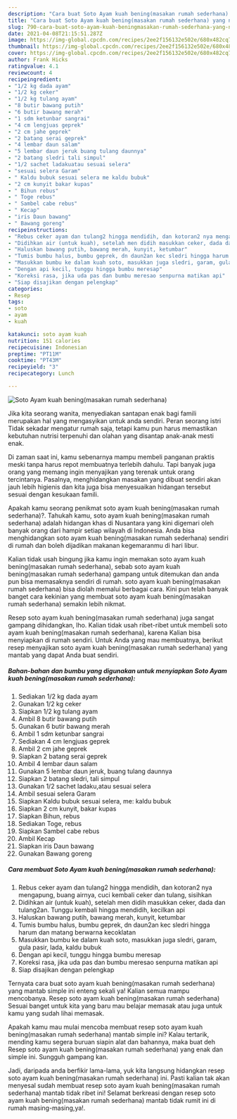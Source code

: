 ```yaml
---
description: "Cara buat Soto Ayam kuah bening(masakan rumah sederhana) yang nikmat dan Mudah Dibuat"
title: "Cara buat Soto Ayam kuah bening(masakan rumah sederhana) yang nikmat dan Mudah Dibuat"
slug: 790-cara-buat-soto-ayam-kuah-beningmasakan-rumah-sederhana-yang-nikmat-dan-mudah-dibuat
date: 2021-04-08T21:15:51.287Z
image: https://img-global.cpcdn.com/recipes/2ee2f156132e502e/680x482cq70/soto-ayam-kuah-beningmasakan-rumah-sederhana-foto-resep-utama.jpg
thumbnail: https://img-global.cpcdn.com/recipes/2ee2f156132e502e/680x482cq70/soto-ayam-kuah-beningmasakan-rumah-sederhana-foto-resep-utama.jpg
cover: https://img-global.cpcdn.com/recipes/2ee2f156132e502e/680x482cq70/soto-ayam-kuah-beningmasakan-rumah-sederhana-foto-resep-utama.jpg
author: Frank Hicks
ratingvalue: 4.1
reviewcount: 4
recipeingredient:
- "1/2 kg dada ayam"
- "1/2 kg ceker"
- "1/2 kg tulang ayam"
- "8 butir bawang putih"
- "6 butir bawang merah"
- "1 sdm ketunbar sangrai"
- "4 cm lengjuas geprek"
- "2 cm jahe geprek"
- "2 batang serai geprek"
- "4 lembar daun salam"
- "5 lembar daun jeruk buang tulang daunnya"
- "2 batang sledri tali simpul"
- "1/2 sachet ladakuatau sesuai selera"
- "sesuai selera Garam"
- " Kaldu bubuk sesuai selera me kaldu bubuk"
- "2 cm kunyit bakar kupas"
- " Bihun rebus"
- " Toge rebus"
- " Sambel cabe rebus"
- " Kecap"
- "iris Daun bawang"
- " Bawang goreng"
recipeinstructions:
- "Rebus ceker ayam dan tulang2 hingga mendidih, dan kotoran2 nya mengapung, buang airnya, cuci kembali ceker dan tulang, sisihkan"
- "Didihkan air (untuk kuah), setelah men didih masukkan ceker, dada dan tulang2an. Tunggu kembali hingga mendidih, kecilkan api"
- "Haluskan bawang putih, bawang merah, kunyit, ketumbar"
- "Tumis bumbu halus, bumbu geprek, dn daun2an kec sledri hingga harum dan matang berwarna kecoklatan"
- "Masukkan bumbu ke dalam kuah soto, masukkan juga sledri, garam, gula pasir, lada, kaldu bubuk"
- "Dengan api kecil, tunggu hingga bumbu meresap"
- "Koreksi rasa, jika uda pas dan bumbu meresao senpurna matikan api"
- "Siap disajikan dengan pelengkap"
categories:
- Resep
tags:
- soto
- ayam
- kuah

katakunci: soto ayam kuah 
nutrition: 151 calories
recipecuisine: Indonesian
preptime: "PT11M"
cooktime: "PT43M"
recipeyield: "3"
recipecategory: Lunch

---
```



![Soto Ayam kuah bening(masakan rumah sederhana)](https://img-global.cpcdn.com/recipes/2ee2f156132e502e/680x482cq70/soto-ayam-kuah-beningmasakan-rumah-sederhana-foto-resep-utama.jpg)

Jika kita seorang wanita, menyediakan santapan enak bagi famili merupakan hal yang mengasyikan untuk anda sendiri. Peran seorang istri Tidak sekadar mengatur rumah saja, tetapi kamu pun harus memastikan kebutuhan nutrisi terpenuhi dan olahan yang disantap anak-anak mesti enak.

Di zaman  saat ini, kamu sebenarnya mampu membeli panganan praktis meski tanpa harus repot membuatnya terlebih dahulu. Tapi banyak juga orang yang memang ingin menyajikan yang terenak untuk orang tercintanya. Pasalnya, menghidangkan masakan yang dibuat sendiri akan jauh lebih higienis dan kita juga bisa menyesuaikan hidangan tersebut sesuai dengan kesukaan famili. 



Apakah kamu seorang penikmat soto ayam kuah bening(masakan rumah sederhana)?. Tahukah kamu, soto ayam kuah bening(masakan rumah sederhana) adalah hidangan khas di Nusantara yang kini digemari oleh banyak orang dari hampir setiap wilayah di Indonesia. Anda bisa menghidangkan soto ayam kuah bening(masakan rumah sederhana) sendiri di rumah dan boleh dijadikan makanan kegemaranmu di hari libur.

Kalian tidak usah bingung jika kamu ingin memakan soto ayam kuah bening(masakan rumah sederhana), sebab soto ayam kuah bening(masakan rumah sederhana) gampang untuk ditemukan dan anda pun bisa memasaknya sendiri di rumah. soto ayam kuah bening(masakan rumah sederhana) bisa diolah memalui berbagai cara. Kini pun telah banyak banget cara kekinian yang membuat soto ayam kuah bening(masakan rumah sederhana) semakin lebih nikmat.

Resep soto ayam kuah bening(masakan rumah sederhana) juga sangat gampang dihidangkan, lho. Kalian tidak usah ribet-ribet untuk membeli soto ayam kuah bening(masakan rumah sederhana), karena Kalian bisa menyiapkan di rumah sendiri. Untuk Anda yang mau membuatnya, berikut resep menyajikan soto ayam kuah bening(masakan rumah sederhana) yang mantab yang dapat Anda buat sendiri.

<!--inarticleads1-->

##### Bahan-bahan dan bumbu yang digunakan untuk menyiapkan Soto Ayam kuah bening(masakan rumah sederhana):

1. Sediakan 1/2 kg dada ayam
1. Gunakan 1/2 kg ceker
1. Siapkan 1/2 kg tulang ayam
1. Ambil 8 butir bawang putih
1. Gunakan 6 butir bawang merah
1. Ambil 1 sdm ketunbar sangrai
1. Sediakan 4 cm lengjuas geprek
1. Ambil 2 cm jahe geprek
1. Siapkan 2 batang serai geprek
1. Ambil 4 lembar daun salam
1. Gunakan 5 lembar daun jeruk, buang tulang daunnya
1. Siapkan 2 batang sledri, tali simpul
1. Gunakan 1/2 sachet ladaku,atau sesuai selera
1. Ambil sesuai selera Garam
1. Siapkan  Kaldu bubuk sesuai selera, me: kaldu bubuk
1. Siapkan 2 cm kunyit, bakar kupas
1. Siapkan  Bihun, rebus
1. Sediakan  Toge, rebus
1. Siapkan  Sambel cabe rebus
1. Ambil  Kecap
1. Siapkan iris Daun bawang
1. Gunakan  Bawang goreng




<!--inarticleads2-->

##### Cara membuat Soto Ayam kuah bening(masakan rumah sederhana):

1. Rebus ceker ayam dan tulang2 hingga mendidih, dan kotoran2 nya mengapung, buang airnya, cuci kembali ceker dan tulang, sisihkan
1. Didihkan air (untuk kuah), setelah men didih masukkan ceker, dada dan tulang2an. Tunggu kembali hingga mendidih, kecilkan api
1. Haluskan bawang putih, bawang merah, kunyit, ketumbar
1. Tumis bumbu halus, bumbu geprek, dn daun2an kec sledri hingga harum dan matang berwarna kecoklatan
1. Masukkan bumbu ke dalam kuah soto, masukkan juga sledri, garam, gula pasir, lada, kaldu bubuk
1. Dengan api kecil, tunggu hingga bumbu meresap
1. Koreksi rasa, jika uda pas dan bumbu meresao senpurna matikan api
1. Siap disajikan dengan pelengkap




Ternyata cara buat soto ayam kuah bening(masakan rumah sederhana) yang mantab simple ini enteng sekali ya! Kalian semua mampu mencobanya. Resep soto ayam kuah bening(masakan rumah sederhana) Sesuai banget untuk kita yang baru mau belajar memasak atau juga untuk kamu yang sudah lihai memasak.

Apakah kamu mau mulai mencoba membuat resep soto ayam kuah bening(masakan rumah sederhana) mantab simple ini? Kalau tertarik, mending kamu segera buruan siapin alat dan bahannya, maka buat deh Resep soto ayam kuah bening(masakan rumah sederhana) yang enak dan simple ini. Sungguh gampang kan. 

Jadi, daripada anda berfikir lama-lama, yuk kita langsung hidangkan resep soto ayam kuah bening(masakan rumah sederhana) ini. Pasti kalian tak akan menyesal sudah membuat resep soto ayam kuah bening(masakan rumah sederhana) mantab tidak ribet ini! Selamat berkreasi dengan resep soto ayam kuah bening(masakan rumah sederhana) mantab tidak rumit ini di rumah masing-masing,ya!.

